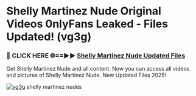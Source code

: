 # Shelly Martinez Nude Original Videos 0nlyFans Leaked - Files Updated! (vg3g)

<h3>🔴 CLICK HERE 🌐==►► <a href="https://tinyurl.com/yrmya6cz" rel="nofollow">Shelly Martinez Nude Updated Files</a></h3>

Get Shelly Martinez Nude and all content. Now you can access all videos and pictures of Shelly Martinez Nude. New Updated Files 2025!

[![vg3g](https://i.imgur.com/FMdXYCs.gif)](https://tinyurl.com/yrmya6cz)
shelly martinez nudes